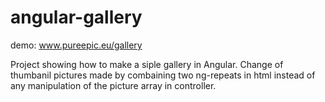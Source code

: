 angular-gallery
===============
demo: www.pureepic.eu/gallery

Project showing how to make a siple gallery in Angular. 
Change of thumbanil pictures made by combaining two ng-repeats in html instead of any manipulation of the picture array in controller.
